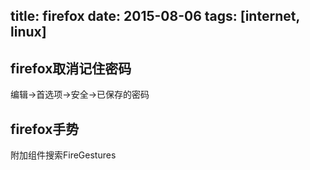title: firefox
date: 2015-08-06
tags: [internet, linux]
---
## firefox取消记住密码
编辑->首选项->安全->已保存的密码

## firefox手势
附加组件搜索FireGestures

